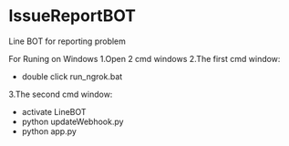 # IssueReportBOT
Line BOT for reporting problem

For Runing on Windows
1.Open 2 cmd windows
2.The first cmd window:
  - double click run_ngrok.bat

3.The second cmd window:
  - activate LineBOT
  - python updateWebhook.py
  - python app.py
